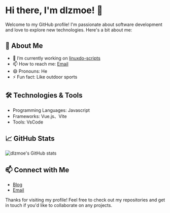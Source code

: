 # Hi there, I'm dlzmoe! 👋

Welcome to my GitHub profile! I'm passionate about software development and love to explore new technologies. Here's a bit about me:

## 🚀 About Me
- 🔭 I’m currently working on [linuxdo-scripts](/dlzmoe/linuxdo-scripts)
- 📫 How to reach me: [Email](mailto:anghunk@gmail.com)
- 😄 Pronouns: He
- ⚡ Fun fact: Like outdoor sports

## 🛠️ Technologies & Tools
- Programming Languages: Javascript
- Frameworks: Vue.js、Vite
- Tools: VsCode

## 📈 GitHub Stats
![dlzmoe's GitHub stats](https://github-readme-stats.vercel.app/api?username=dlzmoe&show_icons=true&theme=radical)

## 📫 Connect with Me
- [Blog](https://zishu.me)
- [Email](mailto:anghunk@gmail.com)

Thanks for visiting my profile! Feel free to check out my repositories and get in touch if you'd like to collaborate on any projects.
